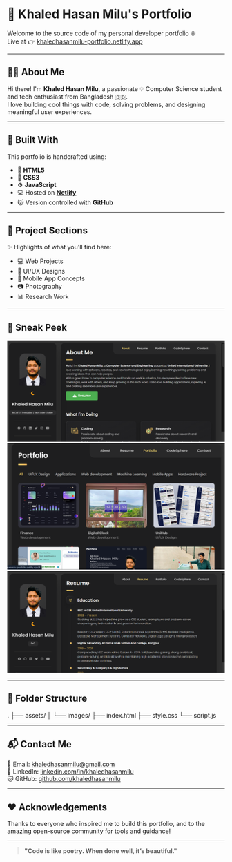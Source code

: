 # 🚀 Khaled Hasan Milu's Portfolio

Welcome to the source code of my personal developer portfolio 🌐  
Live at 👉 [khaledhasanmilu-portfolio.netlify.app](https://khaledhasanmilu-portfolio.netlify.app/)

---

## 👨‍💻 About Me

Hi there! I'm **Khaled Hasan Milu**, a passionate 💡 Computer Science student and tech enthusiast from Bangladesh 🇧🇩.  
I love building cool things with code, solving problems, and designing meaningful user experiences.

---

## 🧰 Built With

This portfolio is handcrafted using:

- 🧱 **HTML5**
- 🎨 **CSS3**
- ⚙️ **JavaScript**
- 💻 Hosted on [**Netlify**](https://www.netlify.com/)
- 🐱 Version controlled with **GitHub**

---

## 📁 Project Sections

✨ Highlights of what you'll find here:

- 💻 Web Projects
- 🎨 UI/UX Designs
- 📱 Mobile App Concepts
- 📷 Photography
- 📊 Research Work

---

## 📸 Sneak Peek

![Screenshot](./website-demo-image/hero.png)
![Screenshot](./website-demo-image/portfolio.png)
![Screenshot](./website-demo-image/resume.png)

---

## 🚧 Folder Structure
.
├── assets/
│ └── images/
├── index.html
├── style.css
└── script.js

---

## 📬 Contact Me

📧 Email: khaledhasanmilu@gmail.com  
🔗 LinkedIn: [linkedin.com/in/khaledhasanmilu](https://www.linkedin.com/in/khaledhasanmilu)  
🐱 GitHub: [github.com/khaledhasanmilu](https://github.com/khaledhasanmilu)

---

## ❤️ Acknowledgements

Thanks to everyone who inspired me to build this portfolio, and to the amazing open-source community for tools and guidance!

---

> **"Code is like poetry. When done well, it’s beautiful."**

